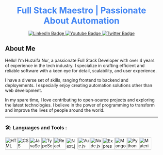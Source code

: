 <!-- Profile Header -->
<div align="center" style="height: 100px; display: flex; align-items: center; justify-content: center; margin-top:100px">
  <h1 style="color: #4285f4; padding-bottom: 20px;">
    Full Stack Maestro | Passionate About Automation
  </h1>
</div>

<!-- Badges Section -->
<div id="badges" align="center">
  <a href="your-linkedin-URL">
    <img src="https://img.shields.io/badge/LinkedIn-blue?style=for-the-badge&logo=linkedin&logoColor=white" alt="LinkedIn Badge"/>
  </a>
  <a href="your-youtube-URL">
    <img src="https://img.shields.io/badge/YouTube-red?style=for-the-badge&logo=youtube&logoColor=white" alt="Youtube Badge"/>
  </a>
  <a href="your-twitter-URL">
    <img src="https://img.shields.io/badge/Twitter-blue?style=for-the-badge&logo=twitter&logoColor=white" alt="Twitter Badge"/>
  </a>
</div>

<!-- Profile Views Counter -->
<div align="center">
  <img src="https://komarev.com/ghpvc/?username=huzaifanur&style=flat-square&color=blue" alt=""/>
</div>


## About Me

Hello! I'm Huzaifa Nur, a passionate Full Stack Developer with over 4 years of experience in the tech industry. I specialize in crafting efficient and reliable software with a keen eye for detail, scalability, and user experience.

I have a diverse set of skills, ranging frontend to backend and deployements. I especially enjoy creating automation solutions other than web development.


In my spare time, I love contributing to open-source projects and exploring the latest technologies. I believe in the power of programming to transform and improve the lives of people around the world.

---

### 🛠️: Languages and Tools :
<div style="display:flex">
  <img src="https://cdn.jsdelivr.net/gh/devicons/devicon/icons/html5/html5-original.svg" title="HTML" alt="HTML" width="40" height="40"/>
  <img src="https://cdn.jsdelivr.net/gh/devicons/devicon/icons/css3/css3-original.svg" title="CSS" alt="CSS" width="40" height="40"/>
  <img src="https://cdn.jsdelivr.net/gh/devicons/devicon/icons/javascript/javascript-original.svg" title="JavaScript" alt="JavaScript" width="40" height="40"/>
  <img src="https://cdn.jsdelivr.net/gh/devicons/devicon/icons/typescript/typescript-original.svg" title="TypeScript" alt="TypeScript" width="40" height="40"/>
  <img src="https://cdn.jsdelivr.net/gh/devicons/devicon/icons/react/react-original.svg" title="React" alt="React" width="40" height="40"/>
  <img style="background-color:white; padding:1px" src="https://cdn.jsdelivr.net/gh/devicons/devicon/icons/nextjs/nextjs-original.svg" title="Next.js" alt="Next.js" width="38" height="38"/>
  <img src="https://cdn.jsdelivr.net/gh/devicons/devicon/icons/vuejs/vuejs-original.svg" title="Vue.js" alt="Vue.js" width="40" height="40"/>
  <img src="https://cdn.jsdelivr.net/gh/devicons/devicon/icons/nodejs/nodejs-original.svg" title="Node.js" alt="Node.js" width="40" height="40"/>
  <img style="background-color:white; padding:1px" src="https://cdn.jsdelivr.net/gh/devicons/devicon/icons/express/express-original-wordmark.svg" title="Express.js" alt="Express.js" width="40" height="40"/>
  <img src="https://cdn.jsdelivr.net/gh/devicons/devicon/icons/mongodb/mongodb-original.svg" title="MongoDB" alt="MongoDB" width="40" height="40"/>
  <img src="https://cdn.jsdelivr.net/gh/devicons/devicon/icons/python/python-original.svg" title="Python" alt="Python" width="40" height="40"/>
  <img src="https://cdn.jsdelivr.net/gh/devicons/devicon/icons/materialui/materialui-original.svg" title="Material Ui" alt="Material Ui" width="40" height="40"/>
</div>
          



